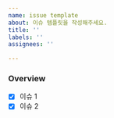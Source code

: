 ```yaml
---
name: issue template
about: 이슈 템플릿을 작성해주세요.
title: ''
labels: ''
assignees: ''

---
```


### Overview

- [x] 이슈 1
- [x] 이슈 2
